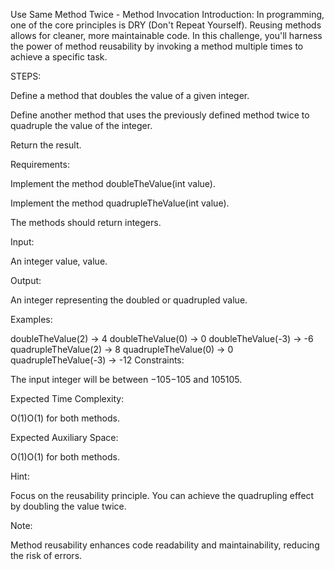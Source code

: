 Use Same Method Twice - Method Invocation
Introduction: In programming, one of the core principles is DRY (Don't Repeat Yourself). Reusing methods allows for cleaner, more maintainable code. In this challenge, you'll harness the power of method reusability by invoking a method multiple times to achieve a specific task.

STEPS:

Define a method that doubles the value of a given integer.

Define another method that uses the previously defined method twice to quadruple the value of the integer.

Return the result.

Requirements:

Implement the method doubleTheValue(int value).

Implement the method quadrupleTheValue(int value).

The methods should return integers.

Input:

An integer value, value.

Output:

An integer representing the doubled or quadrupled value.

Examples:

doubleTheValue(2) -> 4
doubleTheValue(0) -> 0
doubleTheValue(-3) -> -6
quadrupleTheValue(2) -> 8
quadrupleTheValue(0) -> 0
quadrupleTheValue(-3) -> -12
Constraints:

The input integer will be between −105−105 and 105105.

Expected Time Complexity:

O(1)O(1) for both methods.

Expected Auxiliary Space:

O(1)O(1) for both methods.

Hint:

Focus on the reusability principle. You can achieve the quadrupling effect by doubling the value twice.

Note:

Method reusability enhances code readability and maintainability, reducing the risk of errors.
